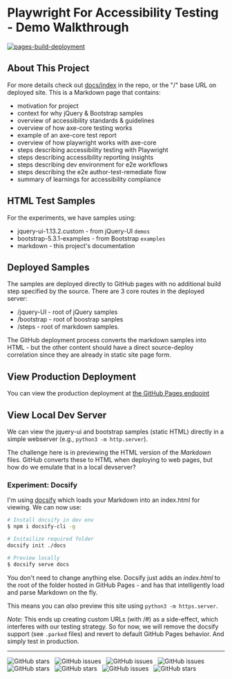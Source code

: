 # Playwright For Accessibility Testing - Demo Walkthrough

[![pages-build-deployment](https://github.com/Playwright-FYI/playwright-a11y-demo/actions/workflows/pages/pages-build-deployment/badge.svg)](https://github.com/Playwright-FYI/playwright-a11y-demo/actions/workflows/pages/pages-build-deployment) &nbsp; 

## About This Project

For more details check out [docs/index](./docs/index.md) in the repo, or the "/" base URL on deployed site. This is a Markdown page that contains:
 - motivation for project
 - context for why jQuery & Bootstrap samples
 - overview of accessibility standards & guidelines
 - overview of how axe-core testing works
 - example of an axe-core test report
 - overview of how playwright works with axe-core
 - steps describing accessibility testing with Playwright
 - steps describing accessibility reporting insights
 - steps describing dev environment for e2e workflows
 - steps describing the e2e author-test-remediate flow
 - summary of learnings for accessibility compliance



## HTML Test Samples

For the experiments, we have samples using:
 - jquery-ui-1.13.2.custom - from jQuery-UI `demos`
 - bootstrap-5.3.1-examples - from Bootstrap `examples`
 - markdown - this project's documentation

## Deployed Samples

The samples are deployed directly to GitHub pages with no additional build step specified by the source. There are 3 core routes in the deployed server:
 - /jquery-UI - root of jQuery samples
 - /bootstrap - root of boostrap sanples
 - /steps - root of markdown samples.

The GitHub deployment process converts the markdown samples into HTML - but the other content should have a direct source-deploy correlation since they are already in static site page form.

## View Production Deployment

You can view the production deployment at [the GitHub Pages endpoint](https://playwright-fyi.github.io/playwright-a11y-demo/) 

## View Local Dev Server

We can view the jquery-ui and bootstrap samples (static HTML) directly in a simple webserver (e.g., `python3 -m http.server`). 

The challenge here is in previewing the HTML version of the _Markdown_ files. GitHub converts these to HTML when deploying to web pages, but how do we emulate that in a local devserver?

### Experiment: Docsify

I'm using [docsify](https://docsify.js.org/#/?id=docsify) which loads your Markdown into an index.html for viewing. We can now use:

```bash
# Install docsify in dev env
$ npm i docsify-cli -g

# Initailize required folder 
docsify init ./docs

# Preview locally
$ docsify serve docs
```

You don't need to change anything else. Docsify just adds an _index.html_ to the root of the folder hosted in GitHub Pages - and has that intelligently load and parse Markdown on the fly.

This means you can _also_ preview this site using `python3 -m https.server`.

_Note:_ This ends up creating custom URLs (with /#) as a side-effect, which interferes with our testing strategy. So for now, we will remove the docsify support (see `.parked` files) and revert to default GitHub Pages behavior. And simply test in production.

---

![GitHub stars](https://img.shields.io/github/last-commit/Playwright-FYI/playwright-a11y-demo/main) &nbsp;
![GitHub issues](https://img.shields.io/github/issues/Playwright-FYI/playwright-a11y-demo) &nbsp;
![GitHub issues](https://img.shields.io/github/issues-closed/Playwright-FYI/playwright-a11y-demo) &nbsp;
![GitHub issues](https://img.shields.io/github/issues-pr/Playwright-FYI/playwright-a11y-demo) &nbsp;
<br/>
![GitHub stars](https://img.shields.io/github/stars/Playwright-FYI/playwright-a11y-demo) &nbsp;
![GitHub stars](https://img.shields.io/github/watchers/Playwright-FYI/playwright-a11y-demo) &nbsp;
![GitHub issues](https://img.shields.io/github/repo-size/Playwright-FYI/playwright-a11y-demo) &nbsp;
![GitHub stars](https://img.shields.io/github/commit-activity/t/Playwright-FYI/playwright-a11y-demo?label=commits-total) &nbsp;
